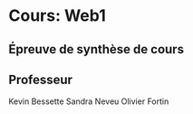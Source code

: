 # Cours: Web1
## Épreuve de synthèse de cours

## Professeur
Kevin Bessette
Sandra Neveu
Olivier Fortin

